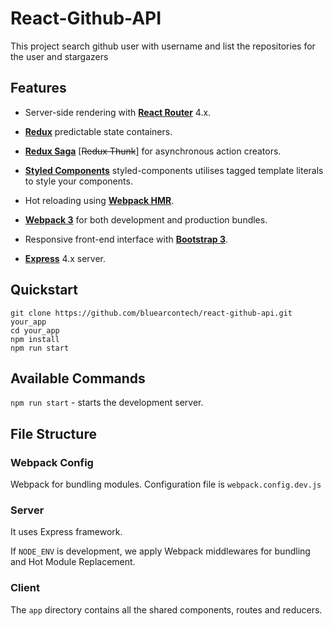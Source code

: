 # React-Github-API

This project search github user with username and list the repositories for the user and stargazers

## Features

- Server-side rendering with [**React Router**](https://github.com/ReactTraining/react-router) 4.x.

- [**Redux**](http://redux.js.org/) predictable state containers.
- [**Redux Saga**](https://redux-saga.github.io/redux-saga/) [~~Redux Thunk~~]
for asynchronous action creators.
- [**Styled Components**](https://www.styled-components.com/) styled-components utilises tagged template literals to style your components.
- Hot reloading using [**Webpack HMR**](https://webpack.js.org/concepts/hot-module-replacement/).
- [**Webpack 3**](https://webpack.js.org/) for both development and production bundles.

- Responsive front-end interface with [**Bootstrap 3**](http://getbootstrap.com/).
- [**Express**](http://expressjs.com/) 4.x server.

## Quickstart
```
git clone https://github.com/bluearcontech/react-github-api.git your_app
cd your_app
npm install
npm run start
```

## Available Commands
`npm run start` - starts the development server.

## File Structure

### Webpack Config
Webpack for bundling modules. Configuration file is `webpack.config.dev.js`

### Server
It uses Express framework.

If `NODE_ENV` is development, we apply Webpack middlewares for bundling and Hot Module Replacement.

### Client
The `app` directory contains all the shared components, routes and reducers.

